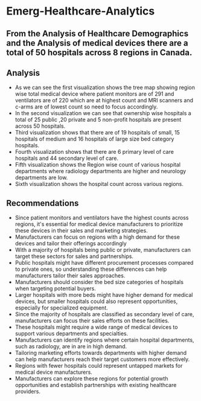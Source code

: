 # Emerg-Healthcare-Analytics

## From the Analysis of Healthcare Demographics and the Analysis of medical devices there are a total of 50 hospitals across 8 regions in Canada.
## Analysis
* As we can see the first visualization shows the tree map showing region wise total medical device where patient monitors are of 291 and ventilators are of 220 which are at highest count and MRI scanners and c-arms are of lowest count so need to focus accordingly.
* In the second visualization we can see that ownership wise hospitals a total of 25 public ,20 private and 5 non-profit hospitals are present across 50 hospitals.
* Third visualization shows that there are of 19 hospitals of small, 15 hospitals of medium and 16 hospitals of large size bed category hospitals.
* Fourth visualization shows that there are 6 primary level of care hospitals and 44 secondary level of care.
* Fifth visualization shows the Region wise count of various hospital departments where radiology departments are higher and neurology departments are low.
* Sixth visualization shows the hospital count across various regions.
## Recommendations
* Since patient monitors and ventilators have the highest counts across regions, it's essential for medical device manufacturers to prioritize these devices in their sales and marketing strategies.
* Manufacturers can focus on regions with a high demand for these devices and tailor their offerings accordingly
* With a majority of hospitals being public or private, manufacturers can target these sectors for sales and partnerships.
* Public hospitals might have different procurement processes compared to private ones, so understanding these differences can help manufacturers tailor their sales approaches.
* Manufacturers should consider the bed size categories of hospitals when targeting potential buyers.
* Larger hospitals with more beds might have higher demand for medical devices, but smaller hospitals could also represent opportunities, especially for specialized equipment.
* Since the majority of hospitals are classified as secondary level of care, manufacturers can focus their sales efforts on these facilities.
* These hospitals might require a wide range of medical devices to support various departments and specialties.
* Manufacturers can identify regions where certain hospital departments, such as radiology, are in are in high demand.
* Tailoring marketing efforts towards departments with higher demand can help manufacturers reach their target customers more effectively.
* Regions with fewer hospitals could represent untapped markets for medical device manufacturers.
* Manufacturers can explore these regions for potential growth opportunities and establish partnerships with existing healthcare providers.
